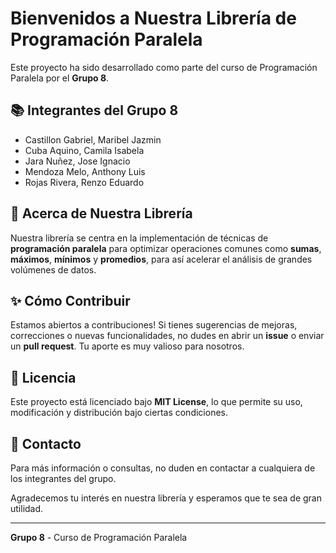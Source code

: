 # Bienvenidos a Nuestra Librería de Programación Paralela

Este proyecto ha sido desarrollado como parte del curso de Programación Paralela por el **Grupo 8**.

## 📚 Integrantes del Grupo 8

- Castillon Gabriel, Maribel Jazmin
- Cuba Aquino, Camila Isabela
- Jara Nuñez, Jose Ignacio
- Mendoza Melo, Anthony Luis
- Rojas Rivera, Renzo Eduardo

## 🚀 Acerca de Nuestra Librería

Nuestra librería se centra en la implementación de técnicas de **programación paralela** para optimizar operaciones comunes como **sumas**, **máximos**, **mínimos** y **promedios**, para así acelerar el análisis de grandes volúmenes de datos.

## ✨ Cómo Contribuir

Estamos abiertos a contribuciones! Si tienes sugerencias de mejoras, correcciones o nuevas funcionalidades, no dudes en abrir un **issue** o enviar un **pull request**. Tu aporte es muy valioso para nosotros.

## 📄 Licencia

Este proyecto está licenciado bajo **MIT License**, lo que permite su uso, modificación y distribución bajo ciertas condiciones.

## 📩 Contacto

Para más información o consultas, no duden en contactar a cualquiera de los integrantes del grupo.

Agradecemos tu interés en nuestra librería y esperamos que te sea de gran utilidad.

---

**Grupo 8** - Curso de Programación Paralela